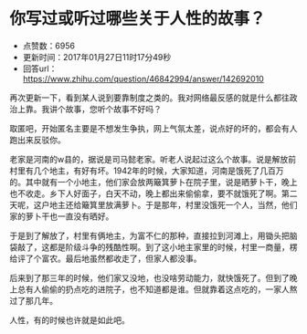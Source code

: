# 你写过或听过哪些关于人性的故事？
- 点赞数：6956
- 更新时间：2017年01月27日11时17分49秒
- 回答url：https://www.zhihu.com/question/46842994/answer/142692010
<body>
 <p data-pid="ZkttmqPN">再次更新一下，看到某人说到要靠制度之类的。我对网络最反感的就是什么都往政治上靠。我讲个故事，您听个故事不好吗？</p>
 <p data-pid="K8ooQjjd">取匿吧，开始匿名主要是不想发生争执，网上气氛太差，说点好的坏的，都会有人跑出来反驳你。</p>
 <p data-pid="dUJtxdAW">老家是河南的w县的，据说是司马懿老家。听老人说起过这么个故事。说是解放前村里有几个地主，有好有坏。1942年的时候，大家知道，河南是饿死了几百万的。其中就有一个小地主，他们家会放两簸箕萝卜在院子里，说是晒萝卜干，晚上也不收走。乡下人好面子，白天不动，晚上都出来偷偷拿，要不就饿死了啊。第二天呢，这户地主还给簸箕里放满萝卜。于是那年，村里没饿死一个人，当然，他们家的萝卜干也一直没有晒好。</p>
 <p data-pid="3QfodZDR">于是到了解放了，村里有俩地主，为富不仁的那种，直接拉到河滩上，用锄头把脑袋敲了，这都是阶级斗争的残酷性啊。到了这小地主家里的时候，村里一商量，楞给评了个富农。最后地虽然都收走了，但家人都没事。</p>
 <p data-pid="fbj8nAxB">后来到了那三年的时候，他们家又没地，也没啥劳动能力，就快饿死了。但到了晚上总有人偷偷的扔点吃的进院子，也不知道都是谁。但就靠着这点吃的，一家人熬过了那几年。</p>
 <p data-pid="na2B7jTV">人性，有的时候也许就是如此吧。</p>
</body>